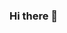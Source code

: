 ### Hi there 👋

<!--
**Neelam-web/Neelam-web** is a ✨ _special_ ✨ repository because its `README.md` (this file) appears on your GitHub profile.

Here are some ideas to get you started:

- 🔭 I’m currently working on ...
- 🌱 I’m currently learning ...
- 👯 I’m looking to collaborate on ...
- 🤔 I’m looking for help with ...
- 💬 Ask me about ...
- 📫 How to reach me: ...
- 😄 Pronouns: ...
- ⚡ Fun fact: ...<h1 align="center">Hi 👋, I'm Neelam-web</h1>
<h3 align="center">A passionate frontend developer from PAKISTAN</h3>

<p align="left"> <img src="https://komarev.com/ghpvc/?username=neelam-web&label=Profile%20views&color=0e75b6&style=flat" alt="neelam-web" /> </p>

<p align="left"> <a href="https://github.com/ryo-ma/github-profile-trophy"><img src="https://github-profile-trophy.vercel.app/?username=neelam-web" alt="neelam-web" /></a> </p>

- 🔭 I’m currently working on **BANO QABIL**

- 🌱 I’m currently learning **Mern Stack**

- 💬 Ask me about **HTML, CSS ,JAVASCRIPT**

- 📫 How to reach me **neelamfatimah777@gmail.com**

<h3 align="left">Connect with me:</h3>
<p align="left">
</p>

<h3 align="left">Languages and Tools:</h3>
<p align="left"> <a href="https://getbootstrap.com" target="_blank" rel="noreferrer"> <img src="https://raw.githubusercontent.com/devicons/devicon/master/icons/bootstrap/bootstrap-plain-wordmark.svg" alt="bootstrap" width="40" height="40"/> </a> <a href="https://www.w3schools.com/css/" target="_blank" rel="noreferrer"> <img src="https://raw.githubusercontent.com/devicons/devicon/master/icons/css3/css3-original-wordmark.svg" alt="css3" width="40" height="40"/> </a> <a href="https://git-scm.com/" target="_blank" rel="noreferrer"> <img src="https://www.vectorlogo.zone/logos/git-scm/git-scm-icon.svg" alt="git" width="40" height="40"/> </a> <a href="https://www.w3.org/html/" target="_blank" rel="noreferrer"> <img src="https://raw.githubusercontent.com/devicons/devicon/master/icons/html5/html5-original-wordmark.svg" alt="html5" width="40" height="40"/> </a> <a href="https://developer.mozilla.org/en-US/docs/Web/JavaScript" target="_blank" rel="noreferrer"> <img src="https://raw.githubusercontent.com/devicons/devicon/master/icons/javascript/javascript-original.svg" alt="javascript" width="40" height="40"/> </a> </p>

<p><img align="left" src="https://github-readme-stats.vercel.app/api/top-langs?username=neelam-web&show_icons=true&locale=en&layout=compact" alt="neelam-web" /></p>

<p>&nbsp;<img align="center" src="https://github-readme-stats.vercel.app/api?username=neelam-web&show_icons=true&locale=en" alt="neelam-web" /></p>

<p><img align="center" src="https://github-readme-streak-stats.herokuapp.com/?user=neelam-web&" alt="neelam-web" /></p>

-->
